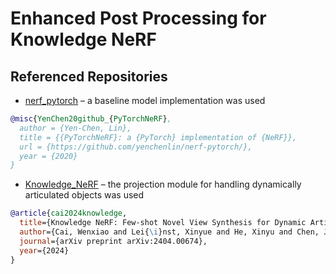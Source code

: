 # Enhanced Post Processing for Knowledge NeRF
## Referenced Repositories 
* [nerf_pytorch](https://github.com/yenchenlin/nerf-pytorch/tree/dev?tab=readme-ov-file) – a baseline model implementation was used

```bibtex
@misc{YenChen20github_{PyTorchNeRF},
  author = {Yen-Chen, Lin},
  title = {{PyTorchNeRF}: a {PyTorch} implementation of {NeRF}},
  url = {https://github.com/yenchenlin/nerf-pytorch/},
  year = {2020}
}
```

* [Knowledge_NeRF](https://github.com/RussRobin/Knowledge_NeRF/tree/main) – the projection module for handling dynamically articulated objects was used
```bibtex
@article{cai2024knowledge,
  title={Knowledge NeRF: Few-shot Novel View Synthesis for Dynamic Articulated Objects},
  author={Cai, Wenxiao and Lei{\i}nst, Xinyue and He, Xinyu and Chen, Junming Leo and Wang, Yangang},
  journal={arXiv preprint arXiv:2404.00674},
  year={2024}
}
```

